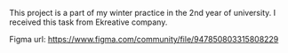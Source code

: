 This project is a part of my winter practice in the 2nd year of university. I received this task from Ekreative company.

Figma url: https://www.figma.com/community/file/947850803315808229